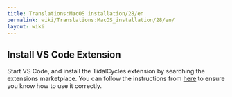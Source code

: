 ```yaml
---
title: Translations:MacOS installation/28/en
permalink: wiki/Translations:MacOS_installation/28/en/
layout: wiki
---
```


## Install VS Code Extension

Start VS Code, and install the TidalCycles extension by searching the
extensions marketplace. You can follow the instructions from
[here](https://marketplace.visualstudio.com/items?itemName=tidalcycles.vscode-tidalcycles)
to ensure you know how to use it correctly.
